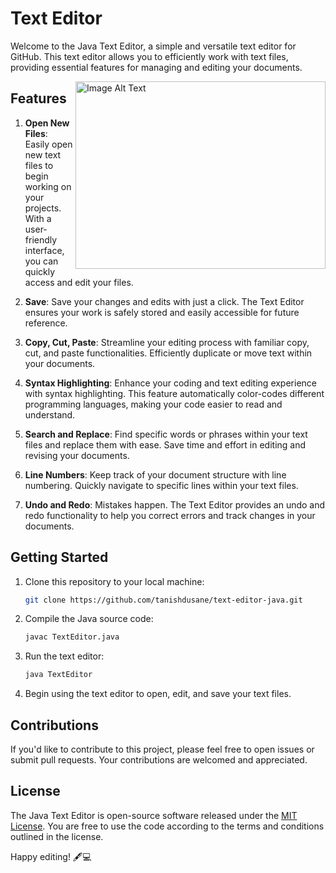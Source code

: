 # Text Editor

Welcome to the Java Text Editor, a simple and versatile text editor for GitHub. This text editor allows you to efficiently work with text files, providing essential features for managing and editing your documents.

<img src="https://logos.textgiraffe.com/logos/logo-name/Edit-designstyle-boots-m.png" alt="Image Alt Text" align="right" width="400" height="300">





## Features

1. **Open New Files**: Easily open new text files to begin working on your projects. With a user-friendly interface, you can quickly access and edit your files.

2. **Save**: Save your changes and edits with just a click. The Text Editor ensures your work is safely stored and easily accessible for future reference.

3. **Copy, Cut, Paste**: Streamline your editing process with familiar copy, cut, and paste functionalities. Efficiently duplicate or move text within your documents.

4. **Syntax Highlighting**: Enhance your coding and text editing experience with syntax highlighting. This feature automatically color-codes different programming languages, making your code easier to read and understand.

5. **Search and Replace**: Find specific words or phrases within your text files and replace them with ease. Save time and effort in editing and revising your documents.

6. **Line Numbers**: Keep track of your document structure with line numbering. Quickly navigate to specific lines within your text files.

7. **Undo and Redo**: Mistakes happen. The Text Editor provides an undo and redo functionality to help you correct errors and track changes in your documents.

## Getting Started

1. Clone this repository to your local machine:

    ```bash
    git clone https://github.com/tanishdusane/text-editor-java.git
    ```

2. Compile the Java source code:

    ```bash
    javac TextEditor.java
    ```

3. Run the text editor:

    ```bash
    java TextEditor
    ```

4. Begin using the text editor to open, edit, and save your text files.

## Contributions

If you'd like to contribute to this project, please feel free to open issues or submit pull requests. Your contributions are welcomed and appreciated.

## License

The Java Text Editor is open-source software released under the [MIT License](LICENSE). You are free to use the code according to the terms and conditions outlined in the license.

Happy editing! 🖋️💻

